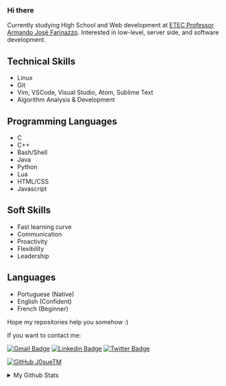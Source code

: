 ### Hi there

  Currently studying High School and Web development at [ETEC Professor Armando José Farinazzo](https://etecfernandopolis.com.br/site/inicio/). Interested in low-level, server side, and software development.
  
## Technical Skills

- Linux
- Git
- Vim, VSCode, Visual Studio, Atom, Sublime Text
- Algorithm Analysis & Development

## Programming Languages

- C
- C++
- Bash/Shell
- Java
- Python
- Lua
- HTML/CSS
- Javascript

## Soft Skills

- Fast learning curve
- Communication
- Proactivity
- Flexibility
- Leadership

## Languages

- Portuguese (Native)
- English    (Confident)
- French     (Beginner)

Hope my repositories help you somehow :)

If you want to contact me:

[![Gmail Badge](https://img.shields.io/badge/-jteodomo@gmail.com-red?style=flat-square&logo=Gmail&logoColor=white&link=mailto:jteodomo@gmail.com)](mailto:jteodomo@gmail.com)
[![Linkedin Badge](https://img.shields.io/badge/-Linkedin-blue?style=flat-square&logo=Linkedin&logoColor=white&link=https://www.linkedin.com/in/josué-teodoro-moreira-5998ab1a2/)](https://www.linkedin.com/in/josué-teodoro-moreira-5998ab1a2/) 
[![Twitter Badge](https://img.shields.io/badge/-@jozuteomo-blue?style=flat-square&labelColor=blue&logo=twitter&logoColor=white&link=https://twitter.com/jozuteomo)](https://twitter.com/jozuteomo)

[![GitHub J0sueTM](https://img.shields.io/github/followers/j0sueTM?label=follow&style=social)](https://github.com/J0sueTM)

<details>
  <summary>My Github Stats</summary>
  <br>

  <p align="center">
    <img align="center" src="https://github-readme-stats.vercel.app/api?username=J0sueTM&show_icons=true&theme=dracula" alt="Josué Teodoro Moreira's Github Stats" alt="Josué Teodoro Moreira's Github Status" />
  </p>
</details> 
